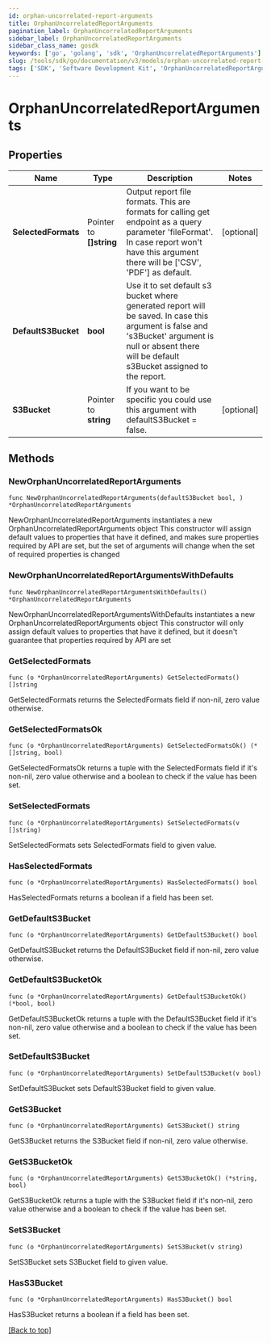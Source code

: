 ```yaml
---
id: orphan-uncorrelated-report-arguments
title: OrphanUncorrelatedReportArguments
pagination_label: OrphanUncorrelatedReportArguments
sidebar_label: OrphanUncorrelatedReportArguments
sidebar_class_name: gosdk
keywords: ['go', 'golang', 'sdk', 'OrphanUncorrelatedReportArguments'] 
slug: /tools/sdk/go/documentation/v3/models/orphan-uncorrelated-report-arguments
tags: ['SDK', 'Software Development Kit', 'OrphanUncorrelatedReportArguments']
---
```


# OrphanUncorrelatedReportArguments

## Properties

Name | Type | Description | Notes
------------ | ------------- | ------------- | -------------
**SelectedFormats** | Pointer to **[]string** | Output report file formats. This are formats for calling get endpoint as a query parameter &#39;fileFormat&#39;.  In case report won&#39;t have this argument there will be [&#39;CSV&#39;, &#39;PDF&#39;] as default. | [optional] 
**DefaultS3Bucket** | **bool** | Use it to set default s3 bucket where generated report will be saved.  In case this argument is false and &#39;s3Bucket&#39; argument is null or absent there will be default s3Bucket assigned to the report. | 
**S3Bucket** | Pointer to **string** | If you want to be specific you could use this argument with defaultS3Bucket &#x3D; false. | [optional] 

## Methods

### NewOrphanUncorrelatedReportArguments

`func NewOrphanUncorrelatedReportArguments(defaultS3Bucket bool, ) *OrphanUncorrelatedReportArguments`

NewOrphanUncorrelatedReportArguments instantiates a new OrphanUncorrelatedReportArguments object
This constructor will assign default values to properties that have it defined,
and makes sure properties required by API are set, but the set of arguments
will change when the set of required properties is changed

### NewOrphanUncorrelatedReportArgumentsWithDefaults

`func NewOrphanUncorrelatedReportArgumentsWithDefaults() *OrphanUncorrelatedReportArguments`

NewOrphanUncorrelatedReportArgumentsWithDefaults instantiates a new OrphanUncorrelatedReportArguments object
This constructor will only assign default values to properties that have it defined,
but it doesn't guarantee that properties required by API are set

### GetSelectedFormats

`func (o *OrphanUncorrelatedReportArguments) GetSelectedFormats() []string`

GetSelectedFormats returns the SelectedFormats field if non-nil, zero value otherwise.

### GetSelectedFormatsOk

`func (o *OrphanUncorrelatedReportArguments) GetSelectedFormatsOk() (*[]string, bool)`

GetSelectedFormatsOk returns a tuple with the SelectedFormats field if it's non-nil, zero value otherwise
and a boolean to check if the value has been set.

### SetSelectedFormats

`func (o *OrphanUncorrelatedReportArguments) SetSelectedFormats(v []string)`

SetSelectedFormats sets SelectedFormats field to given value.

### HasSelectedFormats

`func (o *OrphanUncorrelatedReportArguments) HasSelectedFormats() bool`

HasSelectedFormats returns a boolean if a field has been set.

### GetDefaultS3Bucket

`func (o *OrphanUncorrelatedReportArguments) GetDefaultS3Bucket() bool`

GetDefaultS3Bucket returns the DefaultS3Bucket field if non-nil, zero value otherwise.

### GetDefaultS3BucketOk

`func (o *OrphanUncorrelatedReportArguments) GetDefaultS3BucketOk() (*bool, bool)`

GetDefaultS3BucketOk returns a tuple with the DefaultS3Bucket field if it's non-nil, zero value otherwise
and a boolean to check if the value has been set.

### SetDefaultS3Bucket

`func (o *OrphanUncorrelatedReportArguments) SetDefaultS3Bucket(v bool)`

SetDefaultS3Bucket sets DefaultS3Bucket field to given value.


### GetS3Bucket

`func (o *OrphanUncorrelatedReportArguments) GetS3Bucket() string`

GetS3Bucket returns the S3Bucket field if non-nil, zero value otherwise.

### GetS3BucketOk

`func (o *OrphanUncorrelatedReportArguments) GetS3BucketOk() (*string, bool)`

GetS3BucketOk returns a tuple with the S3Bucket field if it's non-nil, zero value otherwise
and a boolean to check if the value has been set.

### SetS3Bucket

`func (o *OrphanUncorrelatedReportArguments) SetS3Bucket(v string)`

SetS3Bucket sets S3Bucket field to given value.

### HasS3Bucket

`func (o *OrphanUncorrelatedReportArguments) HasS3Bucket() bool`

HasS3Bucket returns a boolean if a field has been set.


[[Back to top]](#) 


